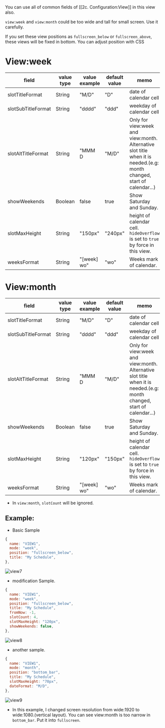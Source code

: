 You can use all of common fields of [[2c. Configuration:View]] in this view also.

`view:week` and `view:month` could be too wide and tall for small screen. Use it carefully.

If you set these view positions as `fullscreen_below` or `fullscreen_above`, these views will be fixed in bottom. You can adjust position with CSS

# View:week
|field |value type |value example |default value |memo |
|---|---|---|---|---|
|slotTitleFormat |String |"M/D" |"D" |date of calendar cell
|slotSubTitleFormat |String |"dddd" |"ddd" |weekday of calendar cell
|slotAltTitleFormat |String |"MMM D|"M/D" |Only for view:week and view:month. <br>Alternative slot title when it is needed.(e.g: month changed, start of calendar...)
|showWeekends |Boolean |false |true |Show Saturday and Sunday.
|slotMaxHeight |String |"150px" |"240px" |height of calendar cell. `hideOverflow` is set to `true` by force in this view.
|weeksFormat |String |"[week] wo" |"wo" |Weeks mark of calendar.

# View:month
|field |value type |value example |default value |memo |
|---|---|---|---|---|
|slotTitleFormat |String |"M/D" |"D" |date of calendar cell
|slotSubTitleFormat |String |"dddd" |"ddd" |weekday of calendar cell
|slotAltTitleFormat |String |"MMM D|"M/D" |Only for view:week and view:month. <br>Alternative slot title when it is needed.(e.g: month changed, start of calendar...)
|showWeekends |Boolean |false |true |Show Saturday and Sunday.
|slotMaxHeight |String |"120px" |"150px" |height of calendar cell. `hideOverflow` is set to `true` by force in this view.
|weeksFormat |String |"[week] wo" |"wo" |Weeks mark of calendar.
- In `view:month`, `slotCount` will be ignored.

## Example:
- Basic Sample
```js
{
  name: "VIEW1",
  mode: "week",
  position: "fullscreen_below",
  title: "My Schedule",
},
```
![view7](https://github.com/eouia/MMM-CalendarExt2/blob/master/screenshot/view7.png)
- modification Sample.
```js
{
  name: "VIEW1",
  mode: "week",
  position: "fullscreen_below",
  title: "My Schedule",
  fromNow: -1,
  slotCount: 4,
  slotMaxHeight: "120px",
  showWeekends: false,
},
```
![view8](https://github.com/eouia/MMM-CalendarExt2/blob/master/screenshot/view8.png)

- another sample.
```js
{
  name: "VIEW1",
  mode: "month",
  position: "bottom_bar",
  title: "My Schedule",
  slotMaxHeight: "70px",
  dateFormat: "M/D",
},
```
![view9](https://github.com/eouia/MMM-CalendarExt2/blob/master/screenshot/view9.png)
- In this example, I changed screen resolution from wide:1920 to wide:1080.(vertical layout). You can see view:month is too narrow in `bottom_bar`. Put it into `fullscreen`.